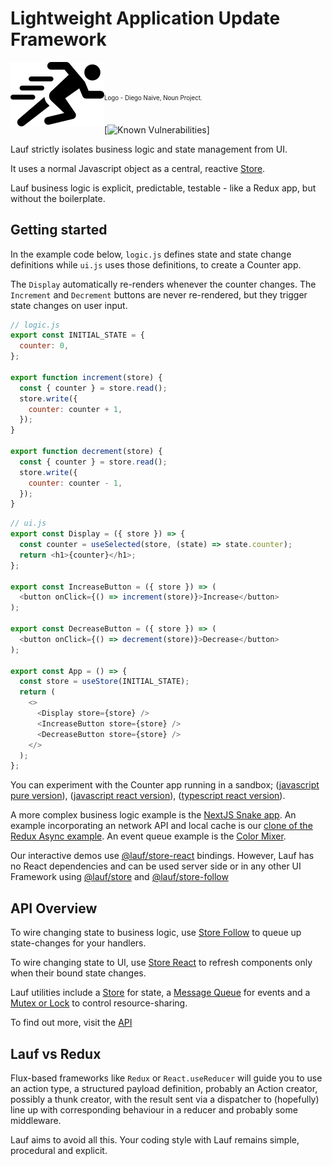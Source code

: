 # Lightweight Application Update Framework

<img src="https://github.com/cefn/lauf/raw/main/vector/logo.png" alt="Logo - Image of Runner" align="left"><br></br>

<sub><sup>Logo - Diego Naive, Noun Project.</sup></sub>
<br></br>

[![Known Vulnerabilities](https://snyk.io/test/github/cefn/lauf/badge.svg)]

Lauf strictly isolates business logic and state management from UI.

It uses a normal Javascript object as a central, reactive [Store](https://www.npmjs.com/package/@lauf/store).

Lauf business logic is explicit, predictable, testable - like a Redux app, but without the boilerplate.

## Getting started

In the example code below, `logic.js` defines state and state change
definitions while `ui.js` uses those definitions, to create a Counter app.

The `Display` automatically re-renders whenever the counter changes. The
`Increment` and `Decrement` buttons are never re-rendered, but they trigger state
changes on user input.

```javascript
// logic.js
export const INITIAL_STATE = {
  counter: 0,
};

export function increment(store) {
  const { counter } = store.read();
  store.write({
    counter: counter + 1,
  });
}

export function decrement(store) {
  const { counter } = store.read();
  store.write({
    counter: counter - 1,
  });
}
```

```javascript
// ui.js
export const Display = ({ store }) => {
  const counter = useSelected(store, (state) => state.counter);
  return <h1>{counter}</h1>;
};

export const IncreaseButton = ({ store }) => (
  <button onClick={() => increment(store)}>Increase</button>
);

export const DecreaseButton = ({ store }) => (
  <button onClick={() => decrement(store)}>Decrease</button>
);

export const App = () => {
  const store = useStore(INITIAL_STATE);
  return (
    <>
      <Display store={store} />
      <IncreaseButton store={store} />
      <DecreaseButton store={store} />
    </>
  );
};
```

You can experiment with the Counter app running in a sandbox;
([javascript pure version](https://codesandbox.io/s/github/cefn/lauf/tree/main/apps/counter-dom-js)),
([javascript react version](https://codesandbox.io/s/github/cefn/lauf/tree/main/apps/counter-react-js)),
([typescript react version](https://codesandbox.io/s/github/cefn/lauf/tree/main/apps/counter-react-ts)).

A more complex business logic example is the [NextJS Snake app](https://codesandbox.io/s/github/cefn/lauf/tree/main/apps/nextjs-snake).
An example incorporating an network API and local cache is our [clone of the Redux Async example](https://codesandbox.io/s/github/cefn/lauf/tree/main/apps/noredux-async). An event queue example is the [Color Mixer](https://github.com/cefn/lauf/tree/main/apps/nextjs-mixer).

Our interactive demos use
[@lauf/store-react](https://github.com/cefn/lauf/tree/main/modules/store-react)
bindings. However, Lauf has no React dependencies and can be used server side or
in any other UI Framework using
[@lauf/store](https://github.com/cefn/lauf/tree/main/modules/store) and
[@lauf/store-follow](https://github.com/cefn/lauf/tree/main/modules/store-follow)

## API Overview

To wire changing state to business logic, use [Store Follow](https://github.com/cefn/lauf/tree/main/modules/store-follow) to queue up state-changes for your handlers.

To wire changing state to UI, use [Store React](https://github.com/cefn/lauf/tree/main/modules/store-react) to refresh components only when their bound state changes.

Lauf utilities include a [Store](https://github.com/cefn/lauf/tree/main/modules/store) for state, a [Message Queue](https://github.com/cefn/lauf/tree/main/modules/queue) for events and a [Mutex or Lock](https://github.com/cefn/lauf/tree/main/modules/lock) to control resource-sharing.

To find out more, visit the [API](https://cefn.com/lauf/api/modules/_lauf_store_react.html)

## Lauf vs Redux

Flux-based frameworks like `Redux` or `React.useReducer` will guide you to use an action type, a structured payload definition, probably an Action creator, possibly a thunk creator, with the result sent via a dispatcher to (hopefully) line up with corresponding behaviour in a reducer and probably some middleware.

Lauf aims to avoid all this. Your coding style with Lauf remains simple, procedural and explicit.
